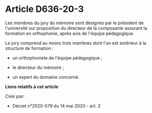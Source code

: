 # Article D636-20-3

Les membres du jury du mémoire sont désignés par le président de l'université sur proposition du directeur de la composante
assurant la formation en orthophonie, après avis de l'équipe pédagogique.

Le jury comprend au moins trois membres dont l'un est extérieur à la structure de formation :

- un orthophoniste de l'équipe pédagogique ;

- le directeur du mémoire ;

- un expert du domaine concerné.

**Liens relatifs à cet article**

_Créé par_:

  - Décret n°2020-579 du 14 mai 2020 - art. 2
